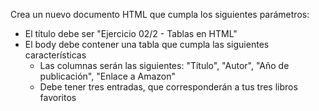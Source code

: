 Crea un nuevo documento HTML que cumpla los siguientes parámetros:

- El título debe ser "Ejercicio 02/2 - Tablas en HTML"
- El body debe contener una tabla que cumpla las siguientes características
    - Las columnas serán las siguientes: "Título", "Autor", "Año de publicación", "Enlace a Amazon"
    - Debe tener tres entradas, que corresponderán a tus tres libros favoritos